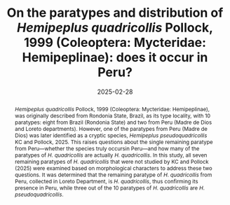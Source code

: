 ---
title: 'On the paratypes and distribution of <i>Hemipeplus quadricollis</i> Pollock, 1999 (Coleoptera: Mycteridae: Hemipeplinae): does it occur in Peru?'
date: '2025-02-28'
doi: 'https://doi.org/10.64338/im.1106.qlarp'
journal: Insecta Mundi
issue: '1106'
pagination: '1–7'
zoobank: 'urn:lsid:zoobank.org:pub:422C21B6-7701-4DC0-90C9-86DBCAD03B10'
authors:
  - first_name: 'Sajan'
    last_name: 'KC'
    affiliation: 'Florida State Collection of Arthropods, Florida Department of Agriculture and Consumer Services P.O. Box 147100, Gainesville, FL 32614-7100, USA'
    email: 'Sajankc143@gmail.com'
    orcid: 'https://orcid.org/0000-0002-2749-0738'

download: 'https://drive.google.com/file/d/1bwQKQnPA7NIJnTYyoL1uZrGV8jZrUK_i/view?usp=sharing'

supplementary:

keywords: 
  - Cryptic species
  - new records
  - palm beetles
  - sympatry

categories:
  - Coleoptera
  - Mycteridae
  - Hemipeplinae
  
references:
  - authors: Grouvelle A.
    year: 1896
    title: 'Nitidulides, Colydiides, Cucujides et Parnides recoltes par M. E. Gounelle au Bresil et autres Clavicornes d’Amerique. Annales de la Societe Entomologique de France 65'
    pages: 177–216
    doi: 
    url: 
    access: 

  - authors: ICZN [International Commission on Zoological Nomenclature].
    year: 1999
    title: 'International code of zoological nomenclature. Fourth edition. International Trust for Zoological Nomenclature; London'
    pages: 306 p
    doi: 
    url: 
    access: 

  - authors: KC S, Pollock DA.
    year: 2025
    title: 'Review of the Hemipeplinae (Coleoptera: Mycteridae) fauna of the world with descriptions of twenty-nine new species. Zootaxa 5574(1)'
    pages: 1–140
    doi: 
    url: 
    access: 

  - authors: Pollock DA.
    year: 1999
    title: 'Review of the New World Hemipeplinae (Coleoptera: Mycteridae) with descriptions of ten new species. Entomologica Scandinavica 30(1)'
    pages: 47–73
    doi: 
    url: 
    access:
 
abstract: '<i>Hemipeplus quadricollis </i>Pollock, 1999 (Coleoptera: Mycteridae: Hemipeplinae), was originally described from Rondonia State, Brazil, as its type locality, with 10 paratypes: eight from Brazil (Rondonia State) and two from Peru (Madre de Dios and Loreto departments). However, one of the paratypes from Peru (Madre de Dios) was later identified as a cryptic species, <i>Hemipeplus pseudoquadricollis </i>KC and Pollock, 2025. This raises questions about the single remaining paratype from Peru—whether the species truly occursin Peru—and how many of the paratypes of <i>H. quadricollis </i>are actually <i>H. quadricollis</i>. In this study, all seven remaining paratypes of <i>H. quadricollis </i>that were not studied by KC and Pollock (2025) were examined based on morphological characters to address these two questions. It was determined that the remaining paratype of <I>H</I>. <i>quadricollis </i>from Peru, collected in Loreto Department, is <I>H</I>. <i>quadricollis</i>, thus confirming its presence in Peru, while three out of the 10 paratypes of <I>H</I>. <i>quadricollis </i>are <I>H</I>. <i>pseudoquadricollis</i>.'

---